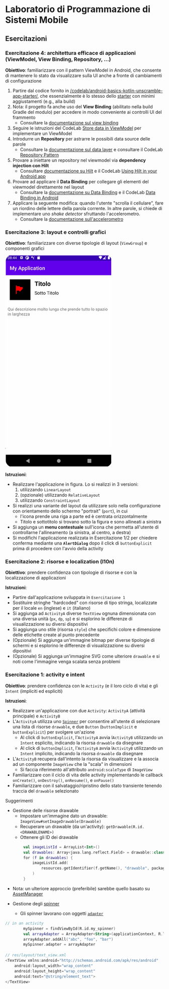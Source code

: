 # Laboratorio di Programmazione di Sistemi Mobile

## Esercitazioni

### Exercitazione 4: architettura efficace di applicazioni (ViewModel, View Binding, Repository, ...)

**Obiettivo**: familiarizzare con il pattern ViewModel in Android, che consente di mantenere lo stato da visualizzare sulla UI anche a fronte di cambiamenti di configurazione

1. Partire dal codice fornito in [/codelab/android-basics-kotlin-unscramble-app-starter/](/codelab/android-basics-kotlin-unscramble-app-starter/), che essenzialmente è lo stesso dello [starter](https://github.com/google-developer-training/android-basics-kotlin-unscramble-app/tree/starter) con minimi aggiustamenti (e.g., alla build)
2. Nota: il progetto fa anche uso del **View Binding** (abilitato nella build Gradle del modulo) per accedere in modo conveniente ai controlli UI del frammento
    * Consultare la [documentazione sul view binding](https://developer.android.com/topic/libraries/view-binding)
3. Seguire le istruzioni del CodeLab [Store data in ViewModel](https://developer.android.com/codelabs/basic-android-kotlin-training-viewmodel) per implementare un ViewModel
4. Introdurre un **Repository** per astrarre le possibili data source delle parole
    * Consultare la [documentazione sul data layer](https://developer.android.com/topic/architecture#data-layer) e consultare il CodeLab [Repository Pattern](https://developer.android.com/codelabs/basic-android-kotlin-training-repository-pattern)
5. Provare a iniettare un repository nel viewmodel via **dependency injection con Hilt**
    * Consultare [documentazione su Hilt](https://developer.android.com/training/dependency-injection/hilt-android) e il CodeLab [Using Hilt in your Android app](https://developer.android.com/codelabs/android-hilt)
6. Provare ad applicare il **Data Binding** per collegare gli elementi del viewmodel direttamente nel layout
    * Consultare la [documentazione su Data Binding](https://developer.android.com/topic/libraries/data-binding) e il CodeLab [Data Binding in Android](https://developer.android.com/codelabs/android-databinding)
7. Applicare la seguente modifica: quando l'utente "scrolla il cellulare", fare un riordino delle lettere della parola corrente. In altre parole, si chiede di implementare uno *shake detector* sfruttando l'accelerometro.
    * Consultare la [documentazione sull'accelerometro](https://developer.android.com/develop/sensors-and-location/sensors/sensors_motion#sensors-motion-accel)

### Esercitazione 3: layout e controlli grafici

**Obiettivo**: familiarizzare con diverse tipologie di layout (`ViewGroup`) e componenti grafici

![](imgs/exercise-layouts.png)

**Istruzioni**:

- Realizzare l'applicazione in figura. Lo si realizzi in 3 versioni:
    1. utilizzando `LinearLayout`
    2. (opzionale) utilizzando `RelativeLayout`
    3. utilizzando `ConstraintLayout`
- Si realizzi una variante del layout da utilizzare solo nella configurazione con orientamento dello schermo "portrait" (`port`), in cui 
    - l'icona prende una riga a parte ed è centrata orizzontalmente 
    - Titolo e sottotitolo si trovano sotto la figura e sono allineati a sinistra
- Si aggiunga un **menu contestuale** sull'icona che permetta all'utente di controllarne l'allineamento (a sinistra, al centro, a destra) 
- Si modifichi l'applicazione realizzata in Esercitazione 1/2 per chiedere conferma mediante una **`AlertDialog`** dopo il click di `buttonExplicit` prima di procedere con l'avvio della activity

### Esercitazione 2: risorse e localization (l10n)

**Obiettivo**: prendere confidenza con tipologie di risorse e con la localizzazione di applicazioni

**Istruzioni**:

- Partire dall'applicazione sviluppata in `Esercitazione 1`
- Sostituire stringhe "hardcoded" con risorse di tipo stringa, localizzate per il locale `en` (inglese) e `it` (italiano)
- Si aggiunga ad `ActivityA` diverse `TextView` ognuna dimensionata con una diversa unità (`px`, `dp`, `sp`) e si esplorino le differenze di visualizzazione su diversi dispositivi
- Si aggiunga uno stile (risorsa `style`) che specifichi colore e dimensione delle etichette create al punto precedente
- (Opzionale) Si aggiunga un'immagine bitmap per diverse tipologie di schermi e si esplorino le differenze di visualizzazione su diversi dipositivi
- (Opzionale) Si aggiunga un'immagine SVG come ulteriore `drawable` e si noti come l'immagine venga scalata senza problemi

### Esercitazione 1: activity e intent

**Obiettivo**: prendere confidenza con le `Activity` (e il loro ciclo di vita) e gli `Intent` (impliciti ed espliciti)

**Istruzioni**:

- Realizzare un'applicazione con due `Activity`: `ActivityA` (attività principale) e `ActivityB`
- L'`ActivityA` utilizza uno [`Spinner`](https://developer.android.com/develop/ui/views/components/spinner) per consentire all'utente di selezionare una lista di risorse `drawable`, e due `Button` (`buttonImplicit` e `buttonExplicit`) per svolgere un'azione
    - Al click di `buttonExplicit`, l'`ActivityA` avvia l`ActivityB` utilizzando un `Intent` esplicito, indicando la risorsa `drawable` da disegnare
    - Al click di `buttonImplicit`, l'`ActivityA` avvia l`ActivityB` utilizzando un `Intent` implicito, indicando la risorsa `drawable` da disegnare
- L'`ActivityB` recupera dall'intento la risorsa da visualizzare e la associa ad un componente `ImageView` che la "scala" in dimensioni
    - Si faccia riferimento all'attributo `android:scaleType` di `ImageView`
- Familiarizzare con il ciclo di vita delle activity implementando le callback `onCreate()`, `onDestroy()`, `onResume()`, e `onPause()`
- Familiarizzare con il salvataggio/ripristino dello stato transiente tenendo traccia del `drawable` selezionato

Suggerimenti

- Gestione delle risorse drawable
    - Impostare un'immagine dato un drawable: `ImageView#setImageDrawable(Drawable)`
    - Recuperare un drawable (da un'activity): `getDrawable(R.id.<DRAWABLENAME>)`
    - Ottenere gli ID dei drawable
```kotlin
        val imageListId = ArrayList<Int>()
        val drawables: Array<java.lang.reflect.Field> = drawable::class.java.fields
        for (f in drawables) {
            imageListId.add(
                resources.getIdentifier(f.getName(), "drawable", packageName)
            )
        }
```
    
- Nota: un ulteriore approccio (preferibile) sarebbe quello basato su [AssetManager](http://developer.android.com/reference/android/content/res/AssetManager.html)

- Gestione degli [spinner](https://developer.android.com/develop/ui/views/components/spinner)
    - Gli spinner lavorano con oggetti [`adapter`](https://developer.android.com/reference/android/widget/Adapter)
```kotlin
// in an activity
        mySpinner = findViewById(R.id.my_spinner)
        val arrayAdapter = ArrayAdapter<String>(applicationContext, R.layout.text_view)
        arrayAdapter.addAll("abc", "foo", "bar")
        mySpinner.adapter = arrayAdapter

// res/layout/text_view.xml
<TextView xmlns:android="http://schemas.android.com/apk/res/android"
    android:layout_width="wrap_content"
    android:layout_height="wrap_content"
    android:text="@string/element_text">
</TextView>
```
